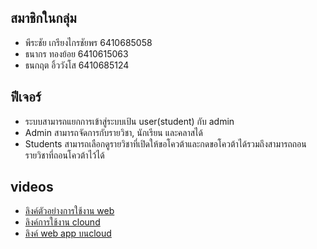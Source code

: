 ## สมาชิกในกลุ่ม

- พีระชัย เกรียงไกรชัยพร 6410685058
- ธนากร ทองย้อย 6410615063
- ธนกฤต อิ้ววังโส 6410685124

## ฟีเจอร์

- ระบบสามารถแยกการเข้าสู่ระบบเป้น user(student) กับ admin
- Admin สามารถจัดการกับรายวิชา, นักเรียน และคลาสได้
- Students สามารถเลือกดูรายวิชาที่เปิดให้ขอโควต้าและกดขอโควต้าได้รวมถึงสามารถถอนรายวิชาที่ถอนโควต้าไว้ได้

## videos
- [ลิงค์ตัวอย่างการใช้งาน web](https://drive.google.com/file/d/1KS3MgDw6c-FRcW-NgsjHpGT34xyatjpp/view?usp=sharing)
- [ลิงค์การใช้งาน clound](https://drive.google.com/file/d/1a76jagNwtVtu30wCDzgQ8xOel00NJ6zN/view)
- [ลิงค์ web app บนcloud](https://6410685058.pythonanywhere.com/student/)
